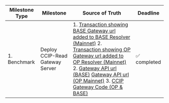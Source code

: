 | Milestone Type | Milestone | Source of Truth | Deadline |
|---|---|---|---|
| 1. Benchmark | Deploy CCIP-Read Gateway Server | 1. [Transaction showing BASE Gateway url added to BASE Resolver (Mainnet)](https://etherscan.io/tx/0x8a62b2842846d4e406a13474ff351b77ed8fb3a175d7710dbafc54676e5b4bc0) 2. [Transaction showing OP Gateway url added to OP Resolver (Mainnet)](https://etherscan.io/tx/0x1181bbfa04950528c54a08450f3231f6825de56b7210b1e99719d03e16cbf648) 2. [Gateway API url (BASE)](https://us-central1-superchain-resolver.cloudfunctions.net/gateway) [Gateway API url (OP Mainnet)](https://us-central1-superchain-resolver.cloudfunctions.net/gateway-op) 3. [CCIP Gateway Code (OP & BASE)](https://github.com/WildcardLabs/superchain-resolver/tree/main/Serverless%20Gateway)| :white_check_mark: completed|

